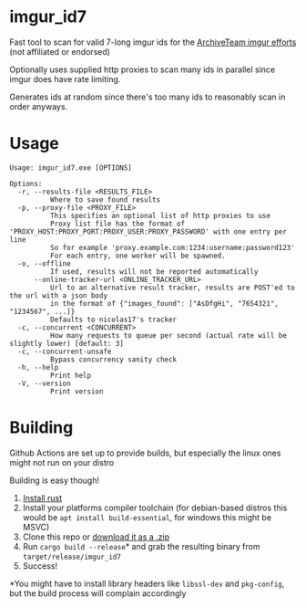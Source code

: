 imgur_id7
====
Fast tool to scan for valid 7-long imgur ids for the [ArchiveTeam imgur efforts](https://wiki.archiveteam.org/index.php/Imgur) (not affiliated or endorsed)

Optionally uses supplied http proxies to scan many ids in parallel since imgur does have rate limiting.

Generates ids at random since there's too many ids to reasonably scan in order anyways.

# Usage
```
Usage: imgur_id7.exe [OPTIONS]

Options:
  -r, --results-file <RESULTS_FILE>
          Where to save found results
  -p, --proxy-file <PROXY_FILE>
          This specifies an optional list of http proxies to use
          Proxy list file has the format of 'PROXY_HOST:PROXY_PORT:PROXY_USER:PROXY_PASSWORD' with one entry per line
          So for example 'proxy.example.com:1234:username:password123'
          For each entry, one worker will be spawned.
  -o, --offline
          If used, results will not be reported automatically
      --online-tracker-url <ONLINE_TRACKER_URL>
          Url to an alternative result tracker, results are POST'ed to the url with a json body
          in the format of {"images_found": ["AsDfgHi", "7654321", "1234567", ...]}
          Defaults to nicolas17's tracker
  -c, --concurrent <CONCURRENT>
          How many requests to queue per second (actual rate will be slightly lower) [default: 3]
  -c, --concurrent-unsafe
          Bypass concurrency sanity check
  -h, --help
          Print help
  -V, --version
          Print version
```

# Building
Github Actions are set up to provide builds, but especially the linux ones might not run on your distro

Building is easy though!

1. [Install rust](https://www.rust-lang.org/tools/install)
2. Install your platforms compiler toolchain (for debian-based distros this would be `apt install build-essential`, for windows this might be MSVC)
3. Clone this repo or [download it as a .zip](https://github.com/imerr/imgur_id7/archive/refs/heads/main.zip)
4. Run `cargo build --release`* and grab the resulting binary from `target/release/imgur_id7`
5. Success!

*You might have to install library headers like `libssl-dev` and `pkg-config`, but the build process will complain accordingly 
